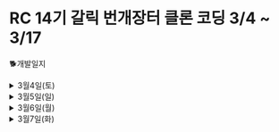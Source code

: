 # RC  14기 갈릭 번개장터 클론 코딩 3/4 ~ 3/17

:dog2:개발일지

<details>
<summary>3월4일(토)</summary>
<div markdown="1">

최종목표: 로그인 UI 및 소셜로그인 구현
![ezgif com-video-to-gif](https://user-images.githubusercontent.com/114370871/222918085-cdfaa776-a388-4d90-b55a-41f575703f7e.gif)

:sunglasses:완료
  -소셜로그인(네이버,애플,카카오)
  -UI 구현 완료

:rage:미구현 목표
 - 없음!
 
 느낀점: 조금 더 속도르 높여야겠다는 생각이 들었다. ㅜㅡㅜ 수료까지 화이팅
</div>
</details>

<details>
<summary>3월5일(일)</summary>
<div markdown="1">

최종목표: 홈화면 UI 구현
https://user-images.githubusercontent.com/114370871/222976257-1ae6de9c-a591-4102-93d7-3c7a6abd8c22.mov

:sunglasses:완료
  -로그인 UI 이미지 및 소셜로그인 제외 UI 구현완료
  -홈화면 배너 카테고리 및 광고배너, 기능(자동 돌아감, 숫자인디게이터) 완료

:rage:미구현 목표
 - 홈화면 메뉴 카테고리 페이지 구현...
 -아이템 UI 미완성..
 
 느낀점: 하루를 시작하기저 미리 할 것을 생각해보고 설계서를 간단하게 그리고 시작해야 할 것 같다. 바보같이 이미 많이 나간 상황에서 스크롤뷰 오토레이아웃을 넣지 않고 그냥 해버린 바람에 다시 쌓아올리는 바보 같은 짓을 했다....
</div>
</details>


<details>
<summary>3월6일(월)</summary>
<div markdown="1">
![스크린샷 2023-03-06 오후 11 58 30](https://user-images.githubusercontent.com/114370871/223147066-4c309d74-2c89-41aa-b08a-347c5c5f1ff9.png)
![스크린샷 2023-03-06 오후 11 58 45](https://user-images.githubusercontent.com/114370871/223147126-fcc423e9-7278-4e7b-9209-6bfa1ae91539.png)


최종목표: 카테고리 메뉴 페이지 구현 완료 및 검색창 UI 극 일부분 구현

:sunglasses:완료
  -카테고리 페이지 구현

:rage:미구현 목표
 - 홈화면 세부 구현 
 - 검색페이지 구현...
 
 느낀점: 학교생활고 병행을 해야해서 힘들지만, 앞으로 열심히 해야겠다는 생각이 든다... 할 수 없을 것 같지만, 끝까지 포기하지 않고 최선을 다해야겠다.
</div>
</details>

<details>
<summary>3월7일(화)</summary>
<div markdown="1">
![스크린샷 2023-03-08 오전 3 23 48](https://user-images.githubusercontent.com/114370871/223515020-d262029b-91fc-43be-97da-20f7b8c83c6d.png)
![스크린샷 2023-03-08 오전 3 21 14](https://user-images.githubusercontent.com/114370871/223515046-16907128-375c-4767-9e94-247f782dc1d5.png)


최종목표: 검색화면 완료 및 상품상세페이지

:sunglasses:완료
  -검색페이지 완료
  -상품등록 UI 80%?

:rage:미구현 목표
 - 상품상세페이지 
 - 상품등록 UI 세부사하 데이터 전달등
 
 느낀점: 상당히 불안했었는데.. 1차 피드백을 받고 다시 한버 동기부여가 되었다. 이제 목표는 수료가아닌, 우수수료로 한 단계 나아가야겠다.
</div>
</details>

